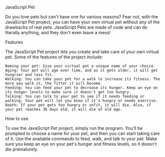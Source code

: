 JavaScript Pet

Do you love pets but can't have one for various reasons? Fear not, with the JavaScript Pet project, you can have your own virtual pet without any of the drawbacks of real pets. JavaScript Pets are made of code and can do literally anything, and they don't even leave a mess!

Features

The JavaScript Pet project lets you create and take care of your own virtual pet. Some of the features of the project include:

    Naming your pet: Give your virtual pet a unique name of your choice.
    Aging: Your pet will age over time, and as it gets older, it will get hungrier and less fit.
    Walking: You can take your pet for a walk to increase its fitness. The more you walk it, the fitter it will become.
    Feeding: You can feed your pet to decrease its hunger. Keep an eye on its hunger levels to make sure it doesn't get too hungry.
    Talking: You can talk to your pet to see if it needs feeding or walking. Your pet will let you know if it's hungry or needs exercise.
    Death: If your pet gets too hungry or unfit, it will die. Also, if your pet reaches 30 days old, it will die of old age.

How to use

To use the JavaScript Pet project, simply run the program. You'll be prompted to choose a name for your pet, and then you can start taking care of it. Use the available commands to feed, walk, and talk to your pet. Make sure you keep an eye on your pet's hunger and fitness levels, so it doesn't die prematurely.